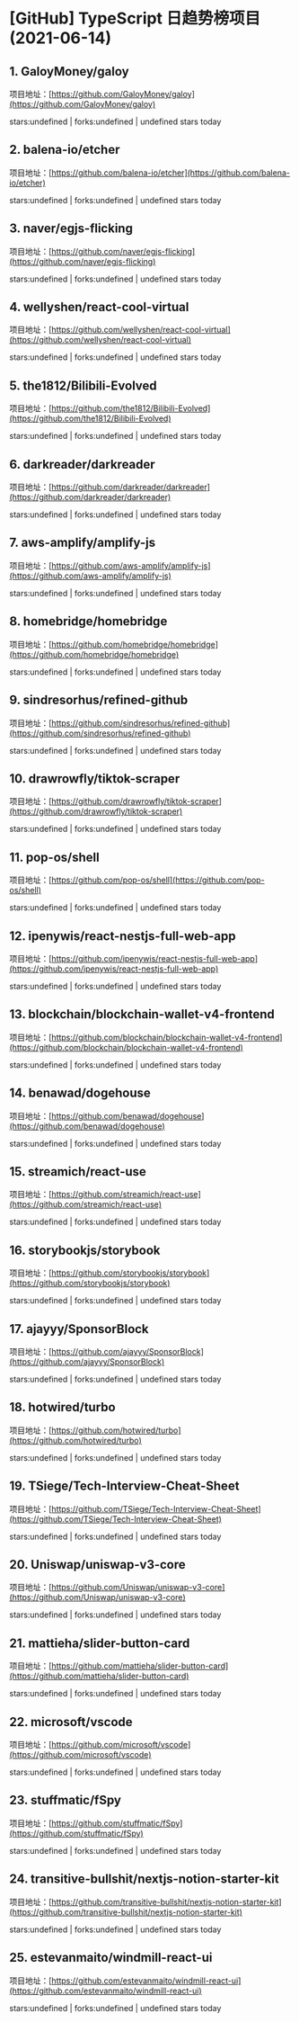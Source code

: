 # [GitHub] TypeScript 日趋势榜项目(2021-06-14)

## 1. GaloyMoney/galoy 

项目地址：[https://github.com/GaloyMoney/galoy](https://github.com/GaloyMoney/galoy)

stars:undefined | forks:undefined | undefined stars today 



## 2. balena-io/etcher 

项目地址：[https://github.com/balena-io/etcher](https://github.com/balena-io/etcher)

stars:undefined | forks:undefined | undefined stars today 



## 3. naver/egjs-flicking 

项目地址：[https://github.com/naver/egjs-flicking](https://github.com/naver/egjs-flicking)

stars:undefined | forks:undefined | undefined stars today 



## 4. wellyshen/react-cool-virtual 

项目地址：[https://github.com/wellyshen/react-cool-virtual](https://github.com/wellyshen/react-cool-virtual)

stars:undefined | forks:undefined | undefined stars today 



## 5. the1812/Bilibili-Evolved 

项目地址：[https://github.com/the1812/Bilibili-Evolved](https://github.com/the1812/Bilibili-Evolved)

stars:undefined | forks:undefined | undefined stars today 



## 6. darkreader/darkreader 

项目地址：[https://github.com/darkreader/darkreader](https://github.com/darkreader/darkreader)

stars:undefined | forks:undefined | undefined stars today 



## 7. aws-amplify/amplify-js 

项目地址：[https://github.com/aws-amplify/amplify-js](https://github.com/aws-amplify/amplify-js)

stars:undefined | forks:undefined | undefined stars today 



## 8. homebridge/homebridge 

项目地址：[https://github.com/homebridge/homebridge](https://github.com/homebridge/homebridge)

stars:undefined | forks:undefined | undefined stars today 



## 9. sindresorhus/refined-github 

项目地址：[https://github.com/sindresorhus/refined-github](https://github.com/sindresorhus/refined-github)

stars:undefined | forks:undefined | undefined stars today 



## 10. drawrowfly/tiktok-scraper 

项目地址：[https://github.com/drawrowfly/tiktok-scraper](https://github.com/drawrowfly/tiktok-scraper)

stars:undefined | forks:undefined | undefined stars today 



## 11. pop-os/shell 

项目地址：[https://github.com/pop-os/shell](https://github.com/pop-os/shell)

stars:undefined | forks:undefined | undefined stars today 



## 12. ipenywis/react-nestjs-full-web-app 

项目地址：[https://github.com/ipenywis/react-nestjs-full-web-app](https://github.com/ipenywis/react-nestjs-full-web-app)

stars:undefined | forks:undefined | undefined stars today 



## 13. blockchain/blockchain-wallet-v4-frontend 

项目地址：[https://github.com/blockchain/blockchain-wallet-v4-frontend](https://github.com/blockchain/blockchain-wallet-v4-frontend)

stars:undefined | forks:undefined | undefined stars today 



## 14. benawad/dogehouse 

项目地址：[https://github.com/benawad/dogehouse](https://github.com/benawad/dogehouse)

stars:undefined | forks:undefined | undefined stars today 



## 15. streamich/react-use 

项目地址：[https://github.com/streamich/react-use](https://github.com/streamich/react-use)

stars:undefined | forks:undefined | undefined stars today 



## 16. storybookjs/storybook 

项目地址：[https://github.com/storybookjs/storybook](https://github.com/storybookjs/storybook)

stars:undefined | forks:undefined | undefined stars today 



## 17. ajayyy/SponsorBlock 

项目地址：[https://github.com/ajayyy/SponsorBlock](https://github.com/ajayyy/SponsorBlock)

stars:undefined | forks:undefined | undefined stars today 



## 18. hotwired/turbo 

项目地址：[https://github.com/hotwired/turbo](https://github.com/hotwired/turbo)

stars:undefined | forks:undefined | undefined stars today 



## 19. TSiege/Tech-Interview-Cheat-Sheet 

项目地址：[https://github.com/TSiege/Tech-Interview-Cheat-Sheet](https://github.com/TSiege/Tech-Interview-Cheat-Sheet)

stars:undefined | forks:undefined | undefined stars today 



## 20. Uniswap/uniswap-v3-core 

项目地址：[https://github.com/Uniswap/uniswap-v3-core](https://github.com/Uniswap/uniswap-v3-core)

stars:undefined | forks:undefined | undefined stars today 



## 21. mattieha/slider-button-card 

项目地址：[https://github.com/mattieha/slider-button-card](https://github.com/mattieha/slider-button-card)

stars:undefined | forks:undefined | undefined stars today 



## 22. microsoft/vscode 

项目地址：[https://github.com/microsoft/vscode](https://github.com/microsoft/vscode)

stars:undefined | forks:undefined | undefined stars today 



## 23. stuffmatic/fSpy 

项目地址：[https://github.com/stuffmatic/fSpy](https://github.com/stuffmatic/fSpy)

stars:undefined | forks:undefined | undefined stars today 



## 24. transitive-bullshit/nextjs-notion-starter-kit 

项目地址：[https://github.com/transitive-bullshit/nextjs-notion-starter-kit](https://github.com/transitive-bullshit/nextjs-notion-starter-kit)

stars:undefined | forks:undefined | undefined stars today 



## 25. estevanmaito/windmill-react-ui 

项目地址：[https://github.com/estevanmaito/windmill-react-ui](https://github.com/estevanmaito/windmill-react-ui)

stars:undefined | forks:undefined | undefined stars today 



